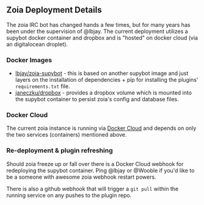 
## Zoia Deployment Details

The zoia IRC bot has changed hands a few times, but for many years has been under the supervision of @lbjay. The current deployment utilizes a supybot docker container and dropbox and is "hosted" on docker cloud (via an digitalocean droplet).

### Docker Images

* [lbjay/zoia-supybot](https://hub.docker.com/r/lbjay/zoia-supybot/) - this is based on another supybot image and just layers on the installation of dependencies + pip for installing the plugins' `requirements.txt` file.
* [janeczku/dropbox](https://hub.docker.com/r/janeczku/dropbox/) - provides a dropbox volume which is mounted into the supybot container to persist zoia's config and database files.

### Docker Cloud

The current zoia instance is running via [Docker Cloud](https://cloud.docker.com) and depends on only the two services (containers) mentioned above. 

### Re-deployment & plugin refreshing

Should zoia freeze up or fall over there is a Docker Cloud webhook for redeploying the supybot container. Ping @lbjay or @Wooble if you'd like to be a someone with awesome zoia webhook restart powers.

There is also a github webhook that will trigger a `git pull` within the running service on any pushes to the plugin repo.

